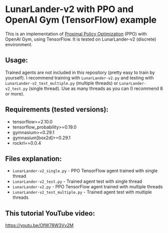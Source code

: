 # LunarLander-v2 with PPO and OpenAI Gym (TensorFlow) example
This is an implementation of [Proximal Policy Optimization](https://arxiv.org/abs/1707.06347) (PPO) with OpenAI Gym, using TensorFlow. It is tested on LunarLander-v2 (discrete) environment.

## Usage:
Trained agents are not included in this repository (pretty easy to train by yourself). I recommend training with `LunarLander-v2.py` and testing with `LunarLander-v2_test_multiple.py` (multiple threads) or `LunarLander-v2_test.py` (single thread).
Use as many threads as you can (I recommend 8 or more).

## Requirements (tested versions):
- tensorflow>=2.10.0
- tensorflow_probability>=0.19.0
- gymnasium>=0.29.1
- gymnasium[box2d]>=0.29.1
- rockrl==0.0.4

## Files explanation:
- `LunarLander-v2_single.py` - PPO TensorFlow agent trained with single thread
- `LunarLander-v2_test.py` - Trained agent test with single thread
- `LunarLander-v2.py` - PPO TensorFlow agent trained with multiple threads
- `LunarLander-v2_test_multiple.py` - Trained agent test with multiple threads

## This tutorial YouTube video:
https://youtu.be/OfW78W3Vv2M